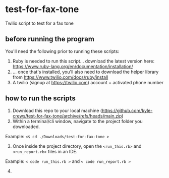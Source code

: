 # test-for-fax-tone
Twilio script to test for a fax tone

## before running the program

You'll need the following prior to running these scripts:

1. Ruby is needed to run this script... download the latest version here: https://www.ruby-lang.org/en/documentation/installation/
2. ... once that's installed, you'll also need to download the helper library from https://www.twilio.com/docs/ruby/install
3. A twilio (signup at https://twilio.com) account + activated phone number

## how to run the scripts

1. Download this repo to your local machine (https://github.com/kyle-crews/test-for-fax-tone/archive/refs/heads/main.zip)
2. Within a terminal/cli window, navigate to the project folder you downloaded. 
  
  Example: `<$ cd ./Downloads/test-for-fax-tone >`

3. Once inside the project directory, open the `<run_this.rb>` and `<run_report.rb>` files in an IDE.
  
  Example: `< code run_this.rb >` and `< code run_report.rb >`
  
4. 

